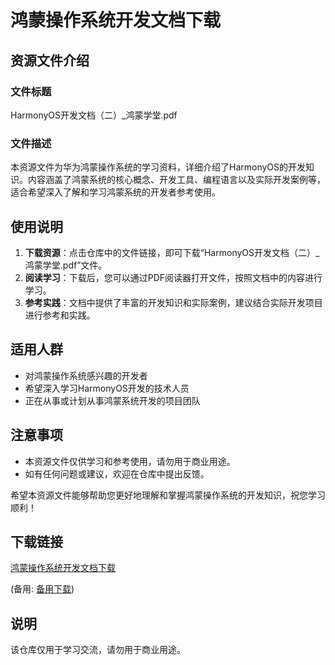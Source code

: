 # 鸿蒙操作系统开发文档下载

## 资源文件介绍

### 文件标题
HarmonyOS开发文档（二）_鸿蒙学堂.pdf

### 文件描述
本资源文件为华为鸿蒙操作系统的学习资料，详细介绍了HarmonyOS的开发知识。内容涵盖了鸿蒙系统的核心概念、开发工具、编程语言以及实际开发案例等，适合希望深入了解和学习鸿蒙系统的开发者参考使用。

## 使用说明

1. **下载资源**：点击仓库中的文件链接，即可下载“HarmonyOS开发文档（二）_鸿蒙学堂.pdf”文件。
2. **阅读学习**：下载后，您可以通过PDF阅读器打开文件，按照文档中的内容进行学习。
3. **参考实践**：文档中提供了丰富的开发知识和实际案例，建议结合实际开发项目进行参考和实践。

## 适用人群

- 对鸿蒙操作系统感兴趣的开发者
- 希望深入学习HarmonyOS开发的技术人员
- 正在从事或计划从事鸿蒙系统开发的项目团队

## 注意事项

- 本资源文件仅供学习和参考使用，请勿用于商业用途。
- 如有任何问题或建议，欢迎在仓库中提出反馈。

希望本资源文件能够帮助您更好地理解和掌握鸿蒙操作系统的开发知识，祝您学习顺利！

## 下载链接
[鸿蒙操作系统开发文档下载](https://pan.quark.cn/s/7cf07e134d8e) 

(备用: [备用下载](https://pan.baidu.com/s/15VxtzDsYj1ayGHZlcd5KhA?pwd=1234))

## 说明

该仓库仅用于学习交流，请勿用于商业用途。
